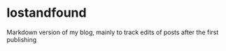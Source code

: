 # lostandfound
Markdown version of my blog, mainly to track edits of posts after the first publishing
